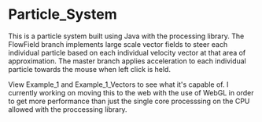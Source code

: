 # Particle_System
This is a particle system built using Java with the processing library. The FlowField branch implements large scale vector fields to steer each individual particle based on each individual velocity vector at that area of approximation. The master branch applies acceleration to each individual particle towards the mouse when left click is held.


View Example_1 and Example_1_Vectors to see what it's capable of. 
I currently working on moving this to the web with the use of WebGL in order to get more performance than just the single core processsing on the CPU allowed with the proccessing library.
